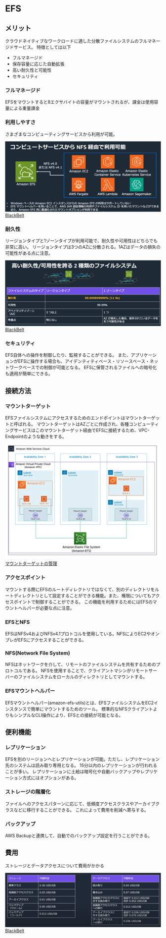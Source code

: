 # EFS
## メリット
クラウドネイティブなワークロードに適した分散ファイルシステムのフルマネージドサービス。
特徴としては以下
- フルマネージド
- 保存容量に応じた自動拡張
- 高い耐久性と可能性
- セキュリティ

### フルマネージド
EFSをマウントすると8エクサバイトの容量がマウントされるが、課金は使用容量による重量課金

### 利用しやすさ
さまざまなコンピューティングサービスから利用が可能。

![](../img/AWS/EFS/efs_connect.png)
[BlackBelt](https://pages.awscloud.com/rs/112-TZM-766/images/AWS-Black-Belt_2024_Amazon-ElasticFileSystem_0229_v1.pdf)

### 耐久性
リージョンタイプと1ゾーンタイプが利用可能で、耐久性や可用性はどちらでも非常に高い。
リージョンタイプは3つのAZに分散される。1AZはデータの損失の可能性がある点に注意。

![](../img/AWS/EFS/efs_kind.png)
[BlackBelt](https://pages.awscloud.com/rs/112-TZM-766/images/AWS-Black-Belt_2024_Amazon-ElasticFileSystem_0229_v1.pdf)

### セキュリティ
EFS自体への操作を制御したり、監視することができる。
また、アプリケーションがEFSに操作する場合も、アイデンティティベース・リソースベース・ネットワークベースでの制御が可能となる。
EFSに保管されるファイルへの暗号化も適用が簡単にできる。



## 接続方法
### マウントターゲット
EFSファイルシステムにアクセスするためのエンドポイントはマウントターゲットと呼ばれる。
マウントターゲットはAZごとに作成され、各種コンピューティングサービスはこのマウントターゲット経由でEFSに接続するため、VPC-Endpointのような動きをする。

![](../img/AWS/EFS/efs-mounttarget.png)
[マウントターゲットの管理](https://docs.aws.amazon.com/ja_jp/efs/latest/ug/accessing-fs.html)

### アクセスポイント
マウントする際にEFSのルートディレクトリではなくて、別のディレクトリをルートディレクトリとして設定することができる機能。また、権限についてもアクセスポイントで制御することができる。
この機能を利用するためにはEFSのマウントヘルパーが必要な点に注意。


### EFSとNFS
EFSはNFSv4およびNFSv4.1プロトコルを使用している。NFSによりEC2やオンプレがEFSにアクセスすることができる。

### NFS(Network File System)
NFSはネットワークを介して、リモートのファイルシステムを共有するためのプロトコルである。
NFSを使用することで、クライアントマシンがリモートサーバーのファイルシステムをローカルのディレクトリとしてマウントする。

### EFSマウントヘルパー
EFSマウントヘルパー(amazon-efs-utils)とは、EFSファイルシステムをEC2インスタンスで簡単にマウントするためのツール。
標準的なNFSクライアントよりもシンプルなCLI操作により、EFSとの接続が可能となる。


## 便利機能
### レプリケーション
EFSを別のリージョンへとレプリケーションが可能。ただし、レプリケーション先のシステムは読み取り専用となる。
15分以内のレプリケーションが行われることが多い。
レプリケーションに土絵は暗号化や自動バックアップやレプリケーション方式にはオプションがある。

### ストレージの階層化
ファイルへのアクセスパターンに応じて、低頻度アクセスクラスやアーカイブクラスなどに移行することができる。
これによって費用を削減へ寄与する。

### バックアップ
AWS Backupと連携して、自動でのバックアップ設定を行うことができる。

## 費用
ストレージとデータアクセスについて費用がかかる

![](../img/AWS/EFS/efs_cost.png)
[BlackBelt](https://pages.awscloud.com/rs/112-TZM-766/images/AWS-Black-Belt_2024_Amazon-ElasticFileSystem_0229_v1.pdf)
